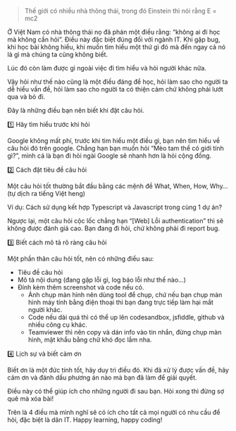 > Thế giới có nhiều nhà thông thái, trong đó Einstein thì nói rằng E = mc2

Ở Việt Nam có nhà thông thái nọ đã phán một điều rằng: “không ai đi học mà không cần hỏi”. Điều này đặc biệt đúng đối với ngành IT. 
Khi gặp bug, khi học bài không hiểu, khi muốn tìm hiểu một thứ gì đó mà đến ngay cả nó là gì mà chúng ta cũng không biết.

Lúc đó còn làm được gì ngoài việc đi tìm hiểu và hỏi người khác nữa.

Vậy hỏi như thế nào cũng là một điều đáng để học,  hỏi làm sao cho người ta dễ hiểu vấn đề, hỏi làm sao cho người ta có thiện cảm chứ không phải lướt qua và bỏ đi.

Đây là những điều bạn nên biết khi đặt câu hỏi.


1️⃣ Hãy tìm hiểu trước khi hỏi

Google không mất phí, trước khi tìm hiểu một điều gì, bạn nên tìm hiểu về câu hỏi đó trên google. 
Chẳng hạn bạn muốn hỏi “Mèo tam thể có giới tính gì?”, mình cá là bạn đi hỏi ngài Google sẽ nhanh hơn là hỏi cộng đồng.

2️⃣ Cách đặt tiêu đề câu hỏi

Một câu hỏi tốt thường bắt đầu bằng các mệnh đề What, When, How, Why… (tự dịch ra tiếng Việt heng)

Ví dụ: Cách sử dụng kết hợp Typescript và Javascript trong cùng 1 dự án?

Ngược lại, một câu hỏi cộc lốc chẳng hạn “[Web] Lỗi authentication” thì sẽ không được đánh giá cao. Bạn đang đi hỏi, chứ không phải đi report bug.


3️⃣ Biết cách mô tả rõ ràng câu hỏi

Một phần thân câu hỏi tốt, nên có những điều sau:

- Tiêu đề câu hỏi
- Mô tả nội dung (đang gặp lỗi gì, log báo lỗi như thế nào…)
- Đính kèm thêm screenshot và code nếu có.
    - Ảnh chụp màn hình nên dùng tool để chụp, chứ nếu bạn chụp màn hình máy tính bằng điện thoại thì bạn đang trực tiếp làm hại mắt người khác.
    - Code nếu dài quá thì có thể up lên codesandbox, jsfiddle, github và nhiều công cụ khác.
    - Teamviewer thì nên copy và dán info vào tin nhắn, đừng chụp màn hình, mật khẩu bằng chữ khó đọc lắm nha.


4️⃣ Lịch sự và biết cảm ơn

Biết ơn là một đức tính tốt, hãy duy trì điều đó. Khi đã xử lý được vấn đề, hãy cảm ơn và đánh dấu phương án nào mà bạn đã làm để giải quyết. 

Điều này có thể giúp ích cho những người đi sau bạn. Hỏi xong thì đừng sợ quê mà xóa bài!


Trên là 4 điều mà mình nghĩ sẽ có ích cho tất cả mọi người có nhu cầu để hỏi, đặc biệt là dân IT.
Happy learning, happy coding!